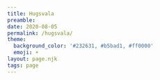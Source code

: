 ```yaml
---
title: Hugsvala
preamble:
date: 2020-08-05
permalink: /hugsvala/
theme:
  background_color: '#232631, #b5bad1, #ff0000'
  emoji: ☀
layout: page.njk
tags: page
---
```

